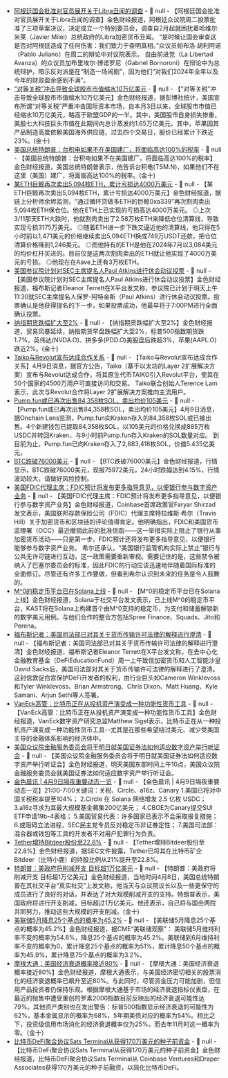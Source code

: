 - [阿根廷国会批准对官员展开关于Libra丑闻的调查](https://decrypt.co/314041/argentine-congress-approves-probe-officials-libra-scandal) - 📰 null - 【阿根廷国会批准对官员展开关于Libra丑闻的调查】金色财经报道，阿根廷众议院周二投票批准了三项草案决议，决定成立一个特别委员会，调查自2月起就困扰着哈维尔·米莱（Javier Milei）总统政府的Libra加密货币丑闻。 
“是时候让国会审查这是否对阿根廷造成了任何伤害：我们致力于查明真相。”众议员帕布洛·胡利阿诺（Pablo Juliano）在周二的辩论中对议院表示。 
自由前进党（La Libertad Avanza）的众议员加布里埃尔·博诺罗尼（Gabriel Bornoroni）在辩论中为总统辩护，暗示反对派是在“制造一场闹剧”，因为他们“对我们2024年全年以及今年的财政盈余感到不满”。
- [“对等关税”冲击导致全球股市市值缩水10万亿美元]() - 📰 null - 【“对等关税”冲击导致全球股市市值缩水10万亿美元】金色财经报道，据彭博社统计，美国宣布所谓“对等关税”严重冲击国际资本市场，自本月3日以来，全球股市市值已经缩水10万亿美元，略高于欧盟GDP的一半。其中，美国股市自身损失惨重，美股七大科技巨头市值在此期间内总计蒸发约1.65万亿美元。其中，苹果因其产品制造高度依赖美国海外供应链，过去四个交易日，股价已经累计下跌近23%。(金十)
- [美国总统特朗普：台积电如果不在美国建厂，将面临高达100%的税率]() - 📰 null - 【美国总统特朗普：台积电如果不在美国建厂，将面临高达100%的税率】金色财经报道，美国总统特朗普表示，他告诉台积电(TSM.N)，如果他们不在这里（美国）建厂，将面临高达100%的税率。(金十)
- [某ETH巨鲸再次卖出5,094枚ETH，累计亏损达4000万美元](https://x.com/EmberCN/status/1909766877007769950) - 📰 null - 【某ETH巨鲸再次卖出5,094枚ETH，累计亏损达4000万美元】金色财经报道，据链上分析师余烬监测，“通过循环贷做多ETH的巨鲸0xa339”再次割肉卖出5,094枚ETH保仓位。他在ETH上已实现的亏损高达4000万美元。 
◎上次3/11那天ETH大跌时，他就割肉卖出了2.58万枚ETH来降低仓位清算线，导致实现亏损3175万美元。 
◎随着ETH进一步下跌又逼近他的清算线，他只得在5小时前以1,471美元的价格继续卖出5,094ETH换成749万USDT还款，把仓位清算价格降到1,246美元。 
◎而他持有的ETH是他在2024年7月以3,084美元的均价杠杆买进的。目前仅是这两次割肉卖出的ETH就让他实现了4000万美元的亏损。 
◎他现在在Aave上还有3万枚ETH。
- [美国参议院计划对SEC主席提名人Paul Atkins进行休会动议投票](https://x.com/EleanorTerrett/status/1909763629894754394) - 📰 null - 【美国参议院计划对SEC主席提名人Paul Atkins进行休会动议投票】金色财经报道，福布斯记者Eleanor Terrett在X平台发文称，参议院已计划于明天上午11:30就SEC主席提名人保罗-阿特金斯（Paul Atkins）进行休会动议投票。投票确认是他获得提名的下一步。如果投票成功，他最早将于7:00PM进行全面确认投票。
- [纳指期货跌幅扩大至2%]() - 📰 null - 【纳指期货跌幅扩大至2%】金色财经报道，贸易风暴延续，纳指期货早盘跌幅扩大至2%，标普500指数期货跌1.7%。英伟达(NVDA.O)、拼多多(PDD.O)美股盘后跌超3%，苹果(AAPL.O)跌近2%。(金十)
- [Taiko与Revolut宣布达成合作关系](https://www.prnewswire.com/news-releases/taiko-expands-reach-with-support-from-revolut-opening-access-to-45-million-users-across-50-countries-302423695.html?tc=eml_cleartime) - 📰 null - 【Taiko与Revolut宣布达成合作关系】4月9日消息，据官方公告，Taiko（基于以太坊的Layer 2扩展解决方案）宣布与Revolut达成合作，将其原生代币TAIKO引入Revolut平台，使其在50个国家的4500万用户可直接访问和交易。 
Taiko联合创始人Terence Lam表示，此次与Revolut合作将Layer 2扩展解决方案推向主流用户。
- [Pump.fun或已再次出售84,358枚SOL，卖出均价105美元](https://x.com/OnchainLens/status/1909756918664773960) - 📰 null - 【Pump.fun或已再次出售84,358枚SOL，卖出均价105美元】4月9日消息，据Onchain Lens监测，Pump.fun向Kraken存入的84,358枚SOL或已被出售。4个新建钱包已提取84,358枚SOL，以105美元的价格兑换成885万枚USDC并转回Kraken，与9小时前Pump.fun存入Kraken的SOL数量对应。 
到目前为止，Pump.fun已向Kraken存入了2,883,418枚SOL，价值5.435亿美元。
- [BTC跌破76000美元]() - 📰 null - 【BTC跌破76000美元】金色财经报道，行情显示，BTC跌破76000美元，现报75972美元，24小时跌幅达到4.15%，行情波动较大，请做好风险控制。
- [美国FDIC代理主席：FDIC预计将发布更多指导意见，以便银行参与数字资产业务]() - 📰 null - 【美国FDIC代理主席：FDIC预计将发布更多指导意见，以便银行参与数字资产业务】金色财经报道，Coinbase首席政策官Faryar Shirzad发文表示，美国联邦存款保险公司（FDIC）代理主席特拉维斯·希尔（Travis Hill）关于加密货币和区块链的评论值得肯定。他明确指出，FDIC和美国货币监理署（OCC）最近撤销此前的批准信函——这一举措实际上阻止了银行从事加密货币活动——只是第一步。FDIC预计还将发布更多指导意见，以便银行能够参与数字资产业务。 
希尔还承认，“美国银行监管机构实际上禁止”银行与公共无许可链进行互动，这一政策需要重新审视。需要记住的是，这些禁令被纳入了巴塞尔委员会的标准，因此FDIC的行动应该迅速地伴随着国际标准的全面修订。尽管还有许多工作要做，但看到希尔认识到未来的任务是令人鼓舞的。
- [M^0的稳定币平台已在Solana上线](https://x.com/solana/status/1909721342100070693) - 📰 null - 【M^0的稳定币平台已在Solana上线】金色财经报道，Solana于社交平台发文表示，已上线M^0的稳定币平台，KAST将在Solana上构建首个由M^0支持的稳定币，为支付和储蓄解锁新的数字美元用例。与他们合作的整合方包括Spree Finance、Squads、Jito和Perena。
- [福布斯记者：美国司法部已对其关于货币传输许可法律的解释进行澄清]() - 📰 null - 【福布斯记者：美国司法部已对其关于货币传输许可法律的解释进行澄清】金色财经报道，福布斯记者Eleanor Terrett在X平台发文称，在去中心化金融教育基金（DeFiEducationFund）周一上午致信加密货币和人工智能沙皇David Sacks后，美国司法部对其关于货币传输许可法律的解释进行了澄清。这封信敦促白宫保护DeFi开发者的权利，由行业巨头如Cameron Winklevoss和Tyler Winklevoss、Brian Armstrong、Chris Dixon、Matt Huang、Kyle Samani、Arjun Sethi等人签署。
- [VanEck高管：比特币正在从投机资产演变成一种功能性货币工具](https://x.com/Cointelegraph/status/1909750626499936467) - 📰 null - 【VanEck高管：比特币正在从投机资产演变成一种功能性货币工具】金色财经报道，VanEck数字资产研究总监Matthew Sigel表示，比特币正在从一种投机资产演变成一种功能性货币工具--尤其是在那些希望绕过美元、减少受美国主导的金融体系影响的经济体中。
- [美国众议院金融服务委员会将于明日就美国证券法如何适应数字资产举行听证会](https://x.com/CoinDesk/status/1909743400087073077) - 📰 null - 【美国众议院金融服务委员会将于明日就美国证券法如何适应数字资产举行听证会】金色财经报道，明天美国东部时间上午10点，美国众议院金融服务委员会就美国证券法如何适应数字资产举行听证会。
- [金色晨讯 | 4月9日隔夜重要动态一览]() - 📰 null - 【金色晨讯 | 4月9日隔夜重要动态一览】21:00-7:00关键词：关税、Circle、a16z、Canary 
1.美国已将对中国关税税率提至104%； 
2.Circle 在 Solana 网络增发 2.5 亿枚 USDC； 
3.a16z寻求为其最大规模基金募集200亿美元； 
4.CBOE为Canary提交SUI ETF申请19b-4表格； 
5.美国贸易代表：许多国家已表示不会采取报复措施； 
6.或阻碍立法进程，SEC民主党专员反对稳定币非证券定性； 
7.美国司法部：混合器或钱包等工具的开发者不对用户犯罪行为负责。
- [Tether增持Bitdeer股份至22.8%](https://x.com/EleanorTerrett/status/1909727737658352024) - 📰 null - 【Tether增持Bitdeer股份至22.8%】金色财经报道，据SEC文件披露，Tether已将其在比特币矿企Bitdeer（比特小鹿）的持股比例从21%提升至22.8%。
- [特朗普：美政府将削减开支 目标超1万亿美元]() - 📰 null - 【特朗普：美政府将削减开支 目标超1万亿美元】金色财经报道，当地时间4月8日，美国总统特朗普在其社交平台“真实社交”上发文称，他当天与众议院议长以及一些更保守的成员进行了良好的对话，并表达了对大规模削减开支的支持。特朗普表示，美国政府将进行开支削减，目标超过1万亿美元。他还表示，自己将与国会两院共同努力，推动这些大规模的开支削减。(金十)
- [美联储5月降息25个基点的概率为45.2%]() - 📰 null - 【美联储5月降息25个基点的概率为45.2%】金色财经报道，据CME“美联储观察”： 美联储5月维持利率不变的概率为54.8%，降息25个基点的概率为45.2%。美联储到6月维持利率不变的概率为0，累计降息25个基点的概率为51%，累计降息50个基点的概率为45.9%，累计降息75个基点的概率为3.2%。
- [摩根大通：美国经济衰退概率接近80%]() - 📰 null - 【摩根大通：美国经济衰退概率接近80%】金色财经报道，摩根大通表示，与美国经济密切相关的股票消化的经济衰退概率已飙升至近80%。与此同时，尽管资金压力可能加剧，但信用产品投资者仍保持乐观。根据摩根大通基于市场的经济衰退指标仪表盘，在最近的抛售中遭受重创的罗素2000指数目前反映出的经济衰退可能性达79%。其他资产类别也在发出警告：标普500指数显示经济衰退的可能性为62%，基本金属显示的概率为68%，5年期美债对应的概率为54%。相比之下，投资级信用市场消化的经济衰退概率仅为25%，而去年11月时这一概率为零。（金十）
- [比特币DeFi聚合协议Sats Terminal从获得170万美元的种子前资金](https://x.com/BTCTN/status/1909724711388410301) - 📰 null - 【比特币DeFi聚合协议Sats Terminal从获得170万美元的种子前资金】金色财经报道，比特币DeFi聚合协议Sats Terminal从 Coinbase Ventures和Draper Associates获得170万美元的种子前融资，以简化比特币DeFi。
